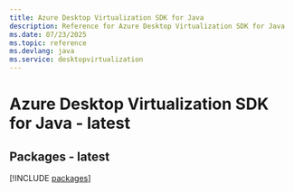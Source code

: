 ```yaml
---
title: Azure Desktop Virtualization SDK for Java
description: Reference for Azure Desktop Virtualization SDK for Java
ms.date: 07/23/2025
ms.topic: reference
ms.devlang: java
ms.service: desktopvirtualization
---
```

# Azure Desktop Virtualization SDK for Java - latest
## Packages - latest
[!INCLUDE [packages](desktop-virtualization-index.md)]